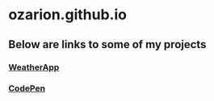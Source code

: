 # ozarion.github.io
## Below are links to some of my projects
### [WeatherApp](https://ozarion.github.io/WeatherApp/)
### [CodePen](https://codepen.io/ozarion/)
